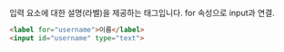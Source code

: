 # <label>

입력 요소에 대한 설명(라벨)을 제공하는 태그입니다. for 속성으로 input과 연결.

```html
<label for="username">이름</label>
<input id="username" type="text">
```
